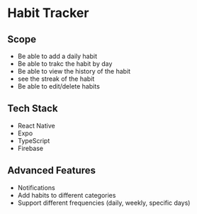 # Habit Tracker

## Scope

- Be able to add a daily habit
- Be able to trakc the habit by day
- Be able to view the history of the habit
- see the streak of the habit
- Be able to edit/delete habits

## Tech Stack

- React Native
- Expo
- TypeScript
- Firebase

## Advanced Features

- Notifications
- Add habits to different categories
- Support different frequencies (daily, weekly, specific days)
